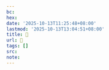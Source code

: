 ```yaml
---
bc:
hex:
date: '2025-10-13T11:25:48+08:00'
lastmod: '2025-10-13T13:04:51+08:00'
title: 󰉺
url: 󰉺
tags: []
src:
note:
---
```

